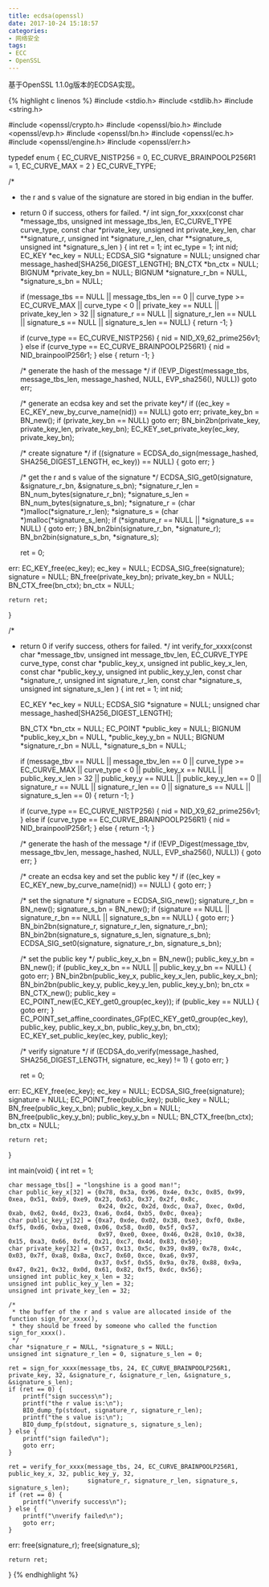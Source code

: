 ```yaml
---
title: ecdsa(openssl)
date: 2017-10-24 15:18:57
categories:
- 网络安全
tags:
- ECC
- OpenSSL
---
```


基于OpenSSL 1.1.0g版本的ECDSA实现。

{% highlight c linenos %}
#include <stdio.h>
#include <stdlib.h>
#include <string.h>

#include <openssl/crypto.h>
#include <openssl/bio.h>
#include <openssl/evp.h>
#include <openssl/bn.h>
#include <openssl/ec.h>
#include <openssl/engine.h>
#include <openssl/err.h>

typedef enum
{
    EC_CURVE_NISTP256 = 0,
    EC_CURVE_BRAINPOOLP256R1 = 1,
    EC_CURVE_MAX = 2
} EC_CURVE_TYPE;

/*
 * the r and s value of the signature are stored in big endian in the buffer.
 * return 0 if success, others for failed.
 */
int sign_for_xxxx(const char *message_tbs, unsigned int message_tbs_len, EC_CURVE_TYPE curve_type,
                  const char *private_key, unsigned int private_key_len,
                  char **signature_r, unsigned int *signature_r_len,
                  char **signature_s, unsigned int *signature_s_len
                 )
{
    int ret = 1;
    int ec_type = 1;
    int nid;
    EC_KEY *ec_key = NULL;
    ECDSA_SIG *signature = NULL;
    unsigned char message_hashed[SHA256_DIGEST_LENGTH];
    BN_CTX *bn_ctx = NULL;
    BIGNUM *private_key_bn = NULL;
    BIGNUM *signature_r_bn = NULL, *signature_s_bn = NULL;

    if (message_tbs == NULL || message_tbs_len == 0 || curve_type >= EC_CURVE_MAX || curve_type < 0 ||
        private_key == NULL || private_key_len > 32 || signature_r == NULL || signature_r_len == NULL ||
        signature_s == NULL || signature_s_len == NULL) {
        return -1;
    }

    if (curve_type == EC_CURVE_NISTP256) {
        nid = NID_X9_62_prime256v1;
    } else if (curve_type == EC_CURVE_BRAINPOOLP256R1) {
        nid = NID_brainpoolP256r1;
    } else {
        return -1;
    }

    /* generate the hash of the message */
    if (!EVP_Digest(message_tbs, message_tbs_len, message_hashed, NULL, EVP_sha256(), NULL))
        goto err;

    /* generate an ecdsa key and set the private key*/
    if ((ec_key = EC_KEY_new_by_curve_name(nid)) == NULL)
        goto err;
    private_key_bn = BN_new();
    if (private_key_bn == NULL)
        goto err;
    BN_bin2bn(private_key, private_key_len, private_key_bn);
    EC_KEY_set_private_key(ec_key, private_key_bn);

    /* create signature */
    if ((signature = ECDSA_do_sign(message_hashed, SHA256_DIGEST_LENGTH, ec_key)) == NULL) {
        goto err;
    }

    /* get the r and s value of the signature */
    ECDSA_SIG_get0(signature, &signature_r_bn, &signature_s_bn);
    *signature_r_len = BN_num_bytes(signature_r_bn);
    *signature_s_len = BN_num_bytes(signature_s_bn);
    *signature_r = (char *)malloc(*signature_r_len);
    *signature_s = (char *)malloc(*signature_s_len);
    if (*signature_r == NULL || *signature_s == NULL) {
        goto err;
    }
    BN_bn2bin(signature_r_bn, *signature_r);
    BN_bn2bin(signature_s_bn, *signature_s);

    ret = 0;

err:
    EC_KEY_free(ec_key);
    ec_key = NULL;
    ECDSA_SIG_free(signature);
    signature = NULL;
    BN_free(private_key_bn);
    private_key_bn = NULL;
    BN_CTX_free(bn_ctx);
    bn_ctx = NULL;

    return ret;
}

/*
 * return 0 if verify success, others for failed.
 */
int verify_for_xxxx(const char *message_tbv, unsigned int message_tbv_len, EC_CURVE_TYPE curve_type,
                    const char *public_key_x, unsigned int public_key_x_len,
                    const char *public_key_y, unsigned int public_key_y_len,
                    const char *signature_r, unsigned int signature_r_len,
                    const char *signature_s, unsigned int signature_s_len
                   )
{
    int ret = 1;
    int nid;

    EC_KEY *ec_key = NULL;
    ECDSA_SIG *signature = NULL;
    unsigned char message_hashed[SHA256_DIGEST_LENGTH];

    BN_CTX *bn_ctx = NULL;
    EC_POINT *public_key = NULL;
    BIGNUM *public_key_x_bn = NULL, *public_key_y_bn = NULL;
    BIGNUM *signature_r_bn = NULL, *signature_s_bn = NULL;

    if (message_tbv == NULL || message_tbv_len == 0 || curve_type >= EC_CURVE_MAX || curve_type < 0 ||
        public_key_x == NULL || public_key_x_len > 32 || public_key_y == NULL || public_key_y_len == 0 ||
        signature_r == NULL || signature_r_len == 0 || signature_s == NULL || signature_s_len == 0) {
        return -1;
    }

    if (curve_type == EC_CURVE_NISTP256) {
        nid = NID_X9_62_prime256v1;
    } else if (curve_type == EC_CURVE_BRAINPOOLP256R1) {
        nid = NID_brainpoolP256r1;
    } else {
        return -1;
    }

    /* generate the hash of the message */
    if (!EVP_Digest(message_tbv, message_tbv_len, message_hashed, NULL, EVP_sha256(), NULL)) {
        goto err;
    }

    /* create an ecdsa key and set the public key */
    if ((ec_key = EC_KEY_new_by_curve_name(nid)) == NULL) {
        goto err;
    }

    /* set the signature */
    signature = ECDSA_SIG_new();
    signature_r_bn = BN_new();
    signature_s_bn = BN_new();
    if (signature == NULL || signature_r_bn == NULL || signature_s_bn == NULL) {
        goto err;
    }
    BN_bin2bn(signature_r, signature_r_len, signature_r_bn);
    BN_bin2bn(signature_s, signature_s_len, signature_s_bn);
    ECDSA_SIG_set0(signature, signature_r_bn, signature_s_bn);

    /* set the public key */
    public_key_x_bn = BN_new();
    public_key_y_bn = BN_new();
    if (public_key_x_bn == NULL || public_key_y_bn == NULL) {
        goto err;
    }
    BN_bin2bn(public_key_x, public_key_x_len, public_key_x_bn);
    BN_bin2bn(public_key_y, public_key_y_len, public_key_y_bn);
    bn_ctx = BN_CTX_new();
    public_key = EC_POINT_new(EC_KEY_get0_group(ec_key));
    if (public_key == NULL) {
        goto err;
    }
    EC_POINT_set_affine_coordinates_GFp(EC_KEY_get0_group(ec_key), public_key, public_key_x_bn, public_key_y_bn, bn_ctx);
    EC_KEY_set_public_key(ec_key, public_key);

    /* verify signature */
    if (ECDSA_do_verify(message_hashed, SHA256_DIGEST_LENGTH, signature, ec_key) != 1) {
        goto err;
    }

    ret = 0;

 err:
    EC_KEY_free(ec_key);
    ec_key = NULL;
    ECDSA_SIG_free(signature);
    signature = NULL;
    EC_POINT_free(public_key);
    public_key = NULL;
    BN_free(public_key_x_bn);
    public_key_x_bn = NULL;
    BN_free(public_key_y_bn);
    public_key_y_bn = NULL;
    BN_CTX_free(bn_ctx);
    bn_ctx = NULL;

    return ret;
}

int main(void)
{
    int ret = 1;

    char message_tbs[] = "longshine is a good man!";
    char public_key_x[32] = {0x78, 0x3a, 0x96, 0x4e, 0x3c, 0x85, 0x99, 0xea, 0x51, 0xb9, 0xe9, 0x23, 0x63, 0x37, 0x2f, 0x8c,
                             0x24, 0x2c, 0x2d, 0xdc, 0xa7, 0xec, 0x0d, 0xab, 0x62, 0x4d, 0x23, 0xa6, 0xd4, 0xb5, 0x0c, 0xea};
    char public_key_y[32] = {0xa7, 0xde, 0x02, 0x38, 0xe3, 0xf0, 0x8e, 0xf5, 0xd6, 0xba, 0xe8, 0x06, 0x58, 0xd0, 0x5f, 0x57,
                             0x97, 0xe0, 0xee, 0x46, 0x28, 0x10, 0x38, 0x15, 0xa3, 0x66, 0xfd, 0x21, 0xc7, 0x4d, 0x83, 0x50};
    char private_key[32] = {0x57, 0x13, 0x5c, 0x39, 0x89, 0x78, 0x4c, 0x03, 0x7f, 0xa8, 0x8a, 0xc7, 0x60, 0xce, 0xa6, 0x97,
                            0x37, 0x5f, 0x55, 0x9a, 0x78, 0x88, 0x9a, 0x47, 0x21, 0x32, 0x0d, 0x61, 0x82, 0xf5, 0xdc, 0x56};
    unsigned int public_key_x_len = 32;
    unsigned int public_key_y_len = 32;
    unsigned int private_key_len = 32;

    /*
     * the buffer of the r and s value are allocated inside of the function sign_for_xxxx(),
     * they should be freed by someone who called the function sign_for_xxxx().
     */
    char *signature_r = NULL, *signature_s = NULL;
    unsigned int signature_r_len = 0, signature_s_len = 0;

    ret = sign_for_xxxx(message_tbs, 24, EC_CURVE_BRAINPOOLP256R1, private_key, 32, &signature_r, &signature_r_len, &signature_s, &signature_s_len);
    if (ret == 0) {
        printf("sign success\n");
        printf("the r value is:\n");
        BIO_dump_fp(stdout, signature_r, signature_r_len);
        printf("the s value is:\n");
        BIO_dump_fp(stdout, signature_s, signature_s_len);
    } else {
        printf("sign failed\n");
        goto err;
    }

    ret = verify_for_xxxx(message_tbs, 24, EC_CURVE_BRAINPOOLP256R1, public_key_x, 32, public_key_y, 32,
                          signature_r, signature_r_len, signature_s, signature_s_len);
    if (ret == 0) {
        printf("\nverify success\n");
    } else {
        printf("\nverify failed\n");
        goto err;
    }

err:
    free(signature_r);
    free(signature_s);

    return ret;
}
{% endhighlight %}
